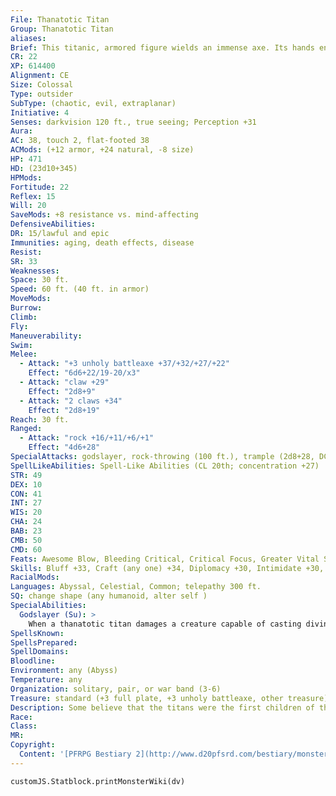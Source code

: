 ```yaml
---
File: Thanatotic Titan
Group: Thanatotic Titan
aliases: 
Brief: This titanic, armored figure wields an immense axe. Its hands end in claws, and its voice thunders with ruinous power.
CR: 22
XP: 614400
Alignment: CE
Size: Colossal
Type: outsider
SubType: (chaotic, evil, extraplanar)
Initiative: 4
Senses: darkvision 120 ft., true seeing; Perception +31
Aura: 
AC: 38, touch 2, flat-footed 38
ACMods: (+12 armor, +24 natural, -8 size)
HP: 471
HD: (23d10+345)
HPMods: 
Fortitude: 22
Reflex: 15
Will: 20
SaveMods: +8 resistance vs. mind-affecting
DefensiveAbilities: 
DR: 15/lawful and epic
Immunities: aging, death effects, disease
Resist: 
SR: 33
Weaknesses: 
Space: 30 ft.
Speed: 60 ft. (40 ft. in armor)
MoveMods: 
Burrow: 
Climb: 
Fly: 
Maneuverability: 
Swim: 
Melee: 
  - Attack: "+3 unholy battleaxe +37/+32/+27/+22"
    Effect: "6d6+22/19-20/x3"
  - Attack: "claw +29"
    Effect: "2d8+9"
  - Attack: "2 claws +34"
    Effect: "2d8+19"
Reach: 30 ft.
Ranged: 
  - Attack: "rock +16/+11/+6/+1"
    Effect: "4d6+28"
SpecialAttacks: godslayer, rock-throwing (100 ft.), trample (2d8+28, DC 40)
SpellLikeAbilities: Spell-Like Abilities (CL 20th; concentration +27)  Constant-air walk, mind blank, spell turning, true seeing  At Will-bestow curse (DC 21), break enchantment, divination, greater dispel magic, sending  3/day-disintegrate (DC 23), greater scrying (DC 24), heal, mass suggestion (DC 23)  1/day-greater planar ally, imprisonment (DC 26), meteor swarm (DC 26), true resurrection
STR: 49
DEX: 10
CON: 41
INT: 27
WIS: 20
CHA: 24
BAB: 23
CMB: 50
CMD: 60
Feats: Awesome Blow, Bleeding Critical, Critical Focus, Greater Vital Strike, Improved Bull Rush, Improved Critical (battleaxe), Improved Initiative, Improved Vital Strike, Iron Will, Lightning Reflexes, Power Attack, Vital Strike
Skills: Bluff +33, Craft (any one) +34, Diplomacy +30, Intimidate +30, Knowledge (arcana, history, and planes) +34, Knowledge (religion) +31, Perception +31, Perform (any one) +30 , Sense Motive +31, Spellcraft +34, Stealth +5, Use Magic Device +33
RacialMods: 
Languages: Abyssal, Celestial, Common; telepathy 300 ft.
SQ: change shape (any humanoid, alter self )
SpecialAbilities:
  Godslayer (Su): >
    When a thanatotic titan damages a creature capable of casting divine spells, that creature must make a DC 28 Will save or be unable to cast any divine spells for 1d4 rounds and be shaken. If the save is successful, the creature struck is merely shaken for 1 round. A thanatotic titan's attacks are treated as epic and evil for the purposes of overcoming damage reduction. The save DC is Charisma-based.
SpellsKnown: 
SpellsPrepared: 
SpellDomains: 
Bloodline: 
Environment: any (Abyss)
Temperature: any
Organization: solitary, pair, or war band (3-6)
Treasure: standard (+3 full plate, +3 unholy battleaxe, other treasure)
Description: Some believe that the titans were the first children of the gods-if this myth is true, then the fact that they waged war upon the gods becomes even more tragic. After they were betrayed to the gods by their own kin, the Thanatotic titans were banished into the Abyss. Today, they seethe with jealousy that their Elysian kin are allowed to wander the planes at will, while they can leave their Abyssal realm only by stealth. Now, these powerful outsiders spend much of their time brooding, fighting among themselves, and waging war for control of Abyssal realms against the legions of various demon lords.  Thanatotic titans see themselves as the true icons worthy of worship. Some work to found personal cults among mortals, while others simply wage unending crusades against the minions of the gods.
Race: 
Class: 
MR: 
Copyright:
  Content: '[PFRPG Bestiary 2](http://www.d20pfsrd.com/bestiary/monster-listings/outsiders/thanatotic-titan)'
---
```

```dataviewjs
customJS.Statblock.printMonsterWiki(dv)
```
